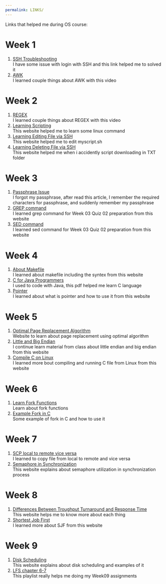 ```yaml
---
permalink: LINKS/
---
```


Links that helped me during OS course:

# Week 1
1. [SSH Troubleshooting](https://stackoverflow.com/questions/20840012/ssh-remote-host-identification-has-changed) <br>
I have some issue with login with SSH and this link helped me to solved it
2. [AWK](https://youtu.be/9YOZmI-zWok)<br>
I learned couple things about AWK with this video

# Week 2
1. [REGEX](https://www.youtube.com/watch?v=bgBWp9EIlMM+)<br>
I learned couple things about REGEX with this video
2. [Learning Scripting](https://linuxcommand.org/lc3_wss0010.php)<br>
This website helped me to learn some linux command
3. [Learning Editing File via SSH](https://help.dreamhost.com/hc/en-us/articles/115006413028-Creating-and-editing-a-file-via-SSH)<br>
This website helped me to edit myscript.sh
4. [Learning Deleting File via SSH](https://linuxize.com/post/how-to-remove-files-and-directories-using-linux-command-line/)<br>
This website helped me when i accidently script downloading in TXT folder

# Week 3
1. [Passphrase Issue](https://its.uiowa.edu/support/article/2549)<br>
I forgot my passphrase, after read this article, I remember the required characters for passphrase, and suddenly remember my passphrase
2. [GREP command](https://www.geeksforgeeks.org/grep-command-in-unixlinux/)<br>
I learned grep command for Week 03 Quiz 02 preparation from this website
3. [SED command](https://www.geeksforgeeks.org/sed-command-in-linux-unix-with-examples/)<br>
I learned sed command for Week 03 Quiz 02 preparation from this website

# Week 4
1. [About Makefile](https://makefiletutorial.com)<br>
I learned about makefile including the syntex from this website
2. [C for Java Programmers](https://www.cs.rochester.edu/u/ferguson/csc/c/c-for-java-programmers.pdf)<br>
I used to code with Java, this pdf helped me learn C language
3. [Pointer](https://www.tutorialspoint.com/cprogramming/c_pointers.htm)<br>
I learned about what is pointer and how to use it from this website

# Week 5
1. [Optimal Page Replacement Algorithm](https://www.geeksforgeeks.org/optimal-page-replacement-algorithm/?ref=rp)<br>
Website to learn about page replacement using optimal algorithm
2. [Little and Big Endian](https://www.techtarget.com/searchnetworking/definition/big-endian-and-little-endian)<br>
I continue learn material from class about little endian and big endian from this website
3. [Compile C on Linux](https://www.javatpoint.com/linux-make-command)<br>
I learned more bout compiling and running C file from Linux from this website

# Week 6
1. [Learn Fork Functions](https://www.section.io/engineering-education/fork-in-c-programming-language/)<br>
Learn about fork functions
3. [Example Fork in C](https://www.geeksforgeeks.org/fork-system-call/)<br>
Some example of fork in C and how to use it

# Week 7
1. [SCP local to remote vice versa](https://linuxize.com/post/how-to-use-scp-command-to-securely-transfer-files/)<br>
I learned to copy file from local to remote and vice versa
2. [Semaphore in Synchronization](https://www.geeksforgeeks.org/semaphores-in-process-synchronization/)<br>
This website explains about semaphore utilization in synchronization process

# Week 8
1. [Differences Between Troughput Turnaround and Response Time](https://benchpartner.com/q/what-is-throughput-turnaround-time-waiting-time-and-response-time)<br>
This website helps me to know more about each thing
2. [Shortest Job First](https://www.geeksforgeeks.org/program-for-shortest-job-first-or-sjf-cpu-scheduling-set-1-non-preemptive/)<br>
I learned more about SJF from this website

# Week 9
1. [Disk Scheduling](https://www.geeksforgeeks.org/disk-scheduling-algorithms/)<br>
This website explains about disk scheduling and examples of it
2. [LFS chapter 6-7](https://www.youtube.com/watch?v=bKtbMaNB-VY&list=PLyc5xVO2uDsCCsisiiWrZJgnHmK18Mr7j&index=7)<br>
This playlist really helps me doing my Week09 assignments

